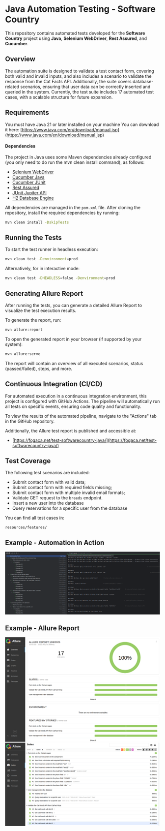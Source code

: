 # Java Automation Testing - Software Country

This repository contains automated tests developed for the **Software Country** project using **Java**, **Selenium WebDriver**, **Rest Assured**, and **Cucumber**.

## Overview

The automation suite is designed to validate a test contact form, covering both valid and invalid inputs, and also includes a scenario to validate the response from the Cat Facts API. Additionally, the suite covers database-related scenarios, ensuring that user data can be correctly inserted and queried in the system. Currently, the test suite includes 17 automated test cases, with a scalable structure for future expansion.

## Requirements

You must have Java 21 or later installed on your machine You can download it
here: [https://www.java.com/en/download/manual.jsp](https://www.java.com/en/download/manual.jsp)

#### Dependencies

The project in Java uses some Maven dependencies already configured (you only need to do run the mvn clean install command), as follows:

- [Selenium WebDriver](https://mvnrepository.com/artifact/org.seleniumhq.selenium/selenium-java)
- [Cucumber Java](https://mvnrepository.com/artifact/io.cucumber/cucumber-java)
- [Cucumber JUnit](https://mvnrepository.com/artifact/io.cucumber/cucumber-junit)
- [Rest Assured](https://mvnrepository.com/artifact/io.rest-assured/rest-assured)
- [JUnit Jupiter API](https://mvnrepository.com/artifact/org.junit.jupiter/junit-jupiter-api)
- [H2 Database Engine](https://mvnrepository.com/artifact/com.h2database/h2)

All dependencies are managed in the `pom.xml` file.
After cloning the repository, install the required dependencies by running:

```bash
mvn clean install -DskipTests
```

## Running the Tests

To start the test runner in headless execution:

```bash
mvn clean test -Denvironment=prod
```

Alternatively, for in interactive mode:

```bash
mvn clean test -DHEADLESS=false -Denvironment=prod
```

## Generating Allure Report

After running the tests, you can generate a detailed Allure Report to visualize the test execution results.

To generate the report, run:

```bash
mvn allure:report
```

To open the generated report in your browser (if supported by your system):

```bash
mvn allure:serve
```

The report will contain an overview of all executed scenarios, status (passed/failed), steps, and more.

## Continuous Integration (CI/CD)

For automated execution in a continuous integration environment, this project is configured with GitHub Actions. The pipeline will automatically run all tests on specific events, ensuring code quality and functionality.

To view the results of the automated pipeline, navigate to the "Actions" tab in the GitHub repository.

Additionally, the Allure test report is published and accessible at:

- [https://fogaca.net/test-softwarecountry-java/](https://fogaca.net/test-softwarecountry-java/)

## Test Coverage

The following test scenarios are included:

- Submit contact form with valid data;
- Submit contact form with required fields missing;
- Submit contact form with multiple invalid email formats;
- Validate GET request to the `breeds` endpoint.
- Insert a new user into the database
- Query reservations for a specific user from the database

You can find all test cases in:

```
resources/features/
```

## Example - Automation in Action

![running](test-result.png)

## Example - Allure Report

![allure](allure-result-1.png) ![allure](allure-result-2.png)
